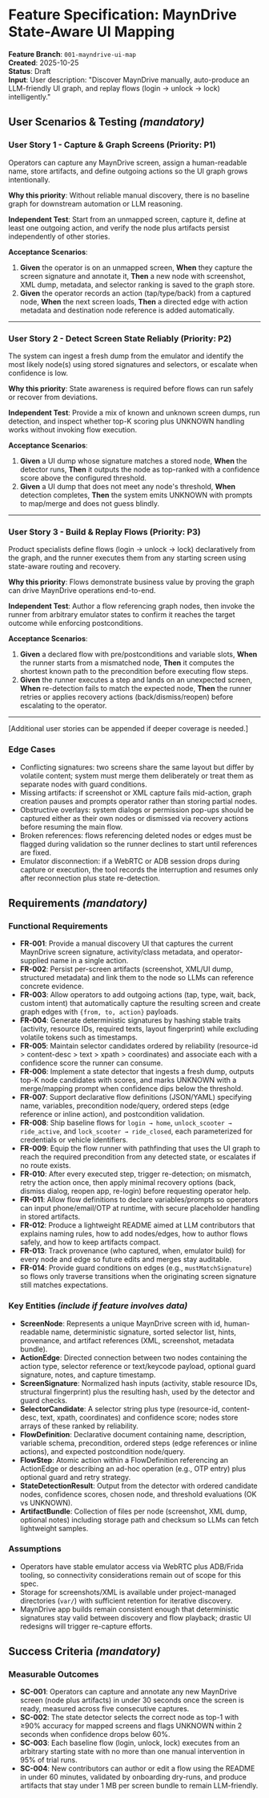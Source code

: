 # Feature Specification: MaynDrive State-Aware UI Mapping

**Feature Branch**: `001-mayndrive-ui-map`  
**Created**: 2025-10-25  
**Status**: Draft  
**Input**: User description: "Discover MaynDrive manually, auto-produce an LLM-friendly UI graph, and replay flows (login → unlock → lock) intelligently."

## User Scenarios & Testing *(mandatory)*

<!--
  IMPORTANT: User stories should be PRIORITIZED as user journeys ordered by importance.
  Each user story/journey must be INDEPENDENTLY TESTABLE - meaning if you implement just ONE of them,
  you should still have a viable MVP (Minimum Viable Product) that delivers value.
  
  Assign priorities (P1, P2, P3, etc.) to each story, where P1 is the most critical.
  Think of each story as a standalone slice of functionality that can be:
  - Developed independently
  - Tested independently
  - Deployed independently
  - Demonstrated to users independently
-->

### User Story 1 - Capture & Graph Screens (Priority: P1)

Operators can capture any MaynDrive screen, assign a human-readable name, store artifacts, and define outgoing actions so the UI graph grows intentionally.

**Why this priority**: Without reliable manual discovery, there is no baseline graph for downstream automation or LLM reasoning.

**Independent Test**: Start from an unmapped screen, capture it, define at least one outgoing action, and verify the node plus artifacts persist independently of other stories.

**Acceptance Scenarios**:

1. **Given** the operator is on an unmapped screen, **When** they capture the screen signature and annotate it, **Then** a new node with screenshot, XML dump, metadata, and selector ranking is saved to the graph store.
2. **Given** the operator records an action (tap/type/back) from a captured node, **When** the next screen loads, **Then** a directed edge with action metadata and destination node reference is added automatically.

---

### User Story 2 - Detect Screen State Reliably (Priority: P2)

The system can ingest a fresh dump from the emulator and identify the most likely node(s) using stored signatures and selectors, or escalate when confidence is low.

**Why this priority**: State awareness is required before flows can run safely or recover from deviations.

**Independent Test**: Provide a mix of known and unknown screen dumps, run detection, and inspect whether top-K scoring plus UNKNOWN handling works without invoking flow execution.

**Acceptance Scenarios**:

1. **Given** a UI dump whose signature matches a stored node, **When** the detector runs, **Then** it outputs the node as top-ranked with a confidence score above the configured threshold.
2. **Given** a UI dump that does not meet any node's threshold, **When** detection completes, **Then** the system emits UNKNOWN with prompts to map/merge and does not guess blindly.

---

### User Story 3 - Build & Replay Flows (Priority: P3)

Product specialists define flows (login → unlock → lock) declaratively from the graph, and the runner executes them from any starting screen using state-aware routing and recovery.

**Why this priority**: Flows demonstrate business value by proving the graph can drive MaynDrive operations end-to-end.

**Independent Test**: Author a flow referencing graph nodes, then invoke the runner from arbitrary emulator states to confirm it reaches the target outcome while enforcing postconditions.

**Acceptance Scenarios**:

1. **Given** a declared flow with pre/postconditions and variable slots, **When** the runner starts from a mismatched node, **Then** it computes the shortest known path to the precondition before executing flow steps.
2. **Given** the runner executes a step and lands on an unexpected screen, **When** re-detection fails to match the expected node, **Then** the runner retries or applies recovery actions (back/dismiss/reopen) before escalating to the operator.

---

[Additional user stories can be appended if deeper coverage is needed.]

### Edge Cases

- Conflicting signatures: two screens share the same layout but differ by volatile content; system must merge them deliberately or treat them as separate nodes with guard conditions.
- Missing artifacts: if screenshot or XML capture fails mid-action, graph creation pauses and prompts operator rather than storing partial nodes.
- Obstructive overlays: system dialogs or permission pop-ups should be captured either as their own nodes or dismissed via recovery actions before resuming the main flow.
- Broken references: flows referencing deleted nodes or edges must be flagged during validation so the runner declines to start until references are fixed.
- Emulator disconnection: if a WebRTC or ADB session drops during capture or execution, the tool records the interruption and resumes only after reconnection plus state re-detection.

## Requirements *(mandatory)*

<!--
  ACTION REQUIRED: The content in this section represents placeholders.
  Fill them out with the right functional requirements.
-->

### Functional Requirements

- **FR-001**: Provide a manual discovery UI that captures the current MaynDrive screen signature, activity/class metadata, and operator-supplied name in a single action.
- **FR-002**: Persist per-screen artifacts (screenshot, XML/UI dump, structured metadata) and link them to the node so LLMs can reference concrete evidence.
- **FR-003**: Allow operators to add outgoing actions (tap, type, wait, back, custom intent) that automatically capture the resulting screen and create graph edges with `{from, to, action}` payloads.
- **FR-004**: Generate deterministic signatures by hashing stable traits (activity, resource IDs, required texts, layout fingerprint) while excluding volatile tokens such as timestamps.
- **FR-005**: Maintain selector candidates ordered by reliability (resource-id > content-desc > text > xpath > coordinates) and associate each with a confidence score the runner can consume.
- **FR-006**: Implement a state detector that ingests a fresh dump, outputs top-K node candidates with scores, and marks UNKNOWN with a merge/mapping prompt when confidence dips below the threshold.
- **FR-007**: Support declarative flow definitions (JSON/YAML) specifying name, variables, precondition node/query, ordered steps (edge reference or inline action), and postcondition validation.
- **FR-008**: Ship baseline flows for `login → home`, `unlock_scooter → ride_active`, and `lock_scooter → ride_closed`, each parameterized for credentials or vehicle identifiers.
- **FR-009**: Equip the flow runner with pathfinding that uses the UI graph to reach the required precondition from any detected state, or escalates if no route exists.
- **FR-010**: After every executed step, trigger re-detection; on mismatch, retry the action once, then apply minimal recovery options (back, dismiss dialog, reopen app, re-login) before requesting operator help.
- **FR-011**: Allow flow definitions to declare variables/prompts so operators can input phone/email/OTP at runtime, with secure placeholder handling in stored artifacts.
- **FR-012**: Produce a lightweight README aimed at LLM contributors that explains naming rules, how to add nodes/edges, how to author flows safely, and how to keep artifacts compact.
- **FR-013**: Track provenance (who captured, when, emulator build) for every node and edge so future edits and merges stay auditable.
- **FR-014**: Provide guard conditions on edges (e.g., `mustMatchSignature`) so flows only traverse transitions when the originating screen signature still matches expectations.

### Key Entities *(include if feature involves data)*

- **ScreenNode**: Represents a unique MaynDrive screen with id, human-readable name, deterministic signature, sorted selector list, hints, provenance, and artifact references (XML, screenshot, metadata bundle).
- **ActionEdge**: Directed connection between two nodes containing the action type, selector reference or text/keycode payload, optional guard signature, notes, and capture timestamp.
- **ScreenSignature**: Normalized hash inputs (activity, stable resource IDs, structural fingerprint) plus the resulting hash, used by the detector and guard checks.
- **SelectorCandidate**: A selector string plus type (resource-id, content-desc, text, xpath, coordinates) and confidence score; nodes store arrays of these ranked by reliability.
- **FlowDefinition**: Declarative document containing name, description, variable schema, precondition, ordered steps (edge references or inline actions), and expected postcondition node/query.
- **FlowStep**: Atomic action within a FlowDefinition referencing an ActionEdge or describing an ad-hoc operation (e.g., OTP entry) plus optional guard and retry strategy.
- **StateDetectionResult**: Output from the detector with ordered candidate nodes, confidence scores, chosen node, and threshold evaluations (OK vs UNKNOWN).
- **ArtifactBundle**: Collection of files per node (screenshot, XML dump, optional notes) including storage path and checksum so LLMs can fetch lightweight samples.

### Assumptions

- Operators have stable emulator access via WebRTC plus ADB/Frida tooling, so connectivity considerations remain out of scope for this spec.
- Storage for screenshots/XML is available under project-managed directories (`var/`) with sufficient retention for iterative discovery.
- MaynDrive app builds remain consistent enough that deterministic signatures stay valid between discovery and flow playback; drastic UI redesigns will trigger re-capture efforts.

## Success Criteria *(mandatory)*

<!--
  ACTION REQUIRED: Define measurable success criteria.
  These must be technology-agnostic and measurable.
-->

### Measurable Outcomes

- **SC-001**: Operators can capture and annotate any new MaynDrive screen (node plus artifacts) in under 30 seconds once the screen is ready, measured across five consecutive captures.
- **SC-002**: The state detector selects the correct node as top-1 with ≥90% accuracy for mapped screens and flags UNKNOWN within 2 seconds when confidence drops below 60%.
- **SC-003**: Each baseline flow (login, unlock, lock) executes from an arbitrary starting state with no more than one manual intervention in 95% of trial runs.
- **SC-004**: New contributors can author or edit a flow using the README in under 60 minutes, validated by onboarding dry-runs, and produce artifacts that stay under 1 MB per screen bundle to remain LLM-friendly.
